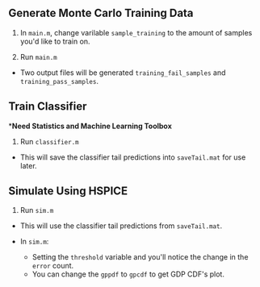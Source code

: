 ## Generate Monte Carlo Training Data

1) In `main.m`, change varilable `sample_training` to the amount of samples you'd like to train on.

2) Run `main.m` 

- Two output files will be generated `training_fail_samples` and `training_pass_samples`.


## Train Classifier

*****Need Statistics and Machine Learning Toolbox****

1) Run `classifier.m` 

- This will save the classifier tail predictions into `saveTail.mat` for use later.

## Simulate Using HSPICE

1) Run `sim.m`

- This will use the classifier tail predictions from `saveTail.mat`.

- In `sim.m`:
  - Setting the `threshold` variable and you'll notice the change in the `error` count.
  - You can change the `gppdf` to `gpcdf` to get GDP CDF's plot.
